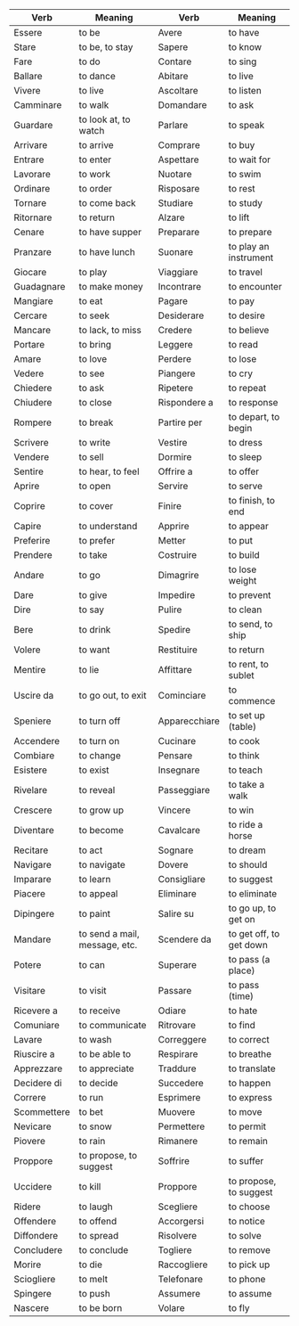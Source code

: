 | Verb            | Meaning                       | Verb          | Meaning                       |
|-----------------|-------------------------------|---------------|-------------------------------|
| Essere          | to be                         | Avere         | to have                       |
| Stare           | to be, to stay                | Sapere        | to know                       |
| Fare            | to do                         | Contare       | to sing                       |
| Ballare         | to dance                      | Abitare       | to live                       |
| Vivere          | to live                       | Ascoltare     | to listen                     |
| Camminare       | to walk                       | Domandare     | to ask                        |
| Guardare        | to look at, to watch          | Parlare       | to speak                      |
| Arrivare        | to arrive                     | Comprare      | to buy                        |
| Entrare         | to enter                      | Aspettare     | to wait for                   |
| Lavorare        | to work                       | Nuotare       | to swim                       |
| Ordinare        | to order                      | Risposare     | to rest                       |
| Tornare         | to come back                  | Studiare      | to study                      |
| Ritornare       | to return                     | Alzare        | to lift                       |
| Cenare          | to have supper                | Preparare     | to prepare                    |
| Pranzare        | to have lunch                 | Suonare       | to play an instrument         |
| Giocare         | to play                       | Viaggiare     | to travel                     |
| Guadagnare      | to make money                 | Incontrare    | to encounter                  |
| Mangiare        | to eat                        | Pagare        | to pay                        |
| Cercare         | to seek                       | Desiderare    | to desire                     |
| Mancare         | to lack, to miss              | Credere       | to believe                    |
| Portare         | to bring                      | Leggere       | to read                       |
| Amare           | to love                       | Perdere       | to lose                       |
| Vedere          | to see                        | Piangere      | to cry                        |
| Chiedere        | to ask                        | Ripetere      | to repeat                     |
| Chiudere        | to close                      | Rispondere a  | to response                   |
| Rompere         | to break                      | Partire per   | to depart, to begin           |
| Scrivere        | to write                      | Vestire       | to dress                      |
| Vendere         | to sell                       | Dormire       | to sleep                      |
| Sentire         | to hear, to feel              | Offrire a     | to offer                      |
| Aprire          | to open                       | Servire       | to serve                      |
| Coprire         | to cover                      | Finire        | to finish, to end             |
| Capire          | to understand                 | Apprire       | to appear                     |
| Preferire       | to prefer                     | Metter        | to put                        |
| Prendere        | to take                       | Costruire     | to build                      |
| Andare          | to go                         | Dimagrire     | to lose weight                |
| Dare            | to give                       | Impedire      | to prevent                    |
| Dire            | to say                        | Pulire        | to clean                      |
| Bere            | to drink                      | Spedire       | to send, to ship              |
| Volere          | to want                       | Restituire    | to return                     |
| Mentire         | to lie                        | Affittare     | to rent, to sublet            |
| Uscire da       | to go out, to exit            | Cominciare    | to commence                   |
| Speniere        | to turn off                   | Apparecchiare | to set up (table)             |
| Accendere       | to turn on                    | Cucinare      | to cook                       |
| Combiare        | to change                     | Pensare       | to think                      |
| Esistere        | to exist                      | Insegnare     | to teach                      |
| Rivelare        | to reveal                     | Passeggiare   | to take a walk                |
| Crescere        | to grow up                    | Vincere       | to win                        |
| Diventare       | to become                     | Cavalcare     | to ride a horse               |
| Recitare        | to act                        | Sognare       | to dream                      |
| Navigare        | to navigate                   | Dovere        | to should                     |
| Imparare        | to learn                      | Consigliare   | to suggest                    |
| Piacere         | to appeal                     | Eliminare     | to eliminate                  |
| Dipingere       | to paint                      | Salire su     | to go up, to get on           |
| Mandare         | to send a mail, message, etc. | Scendere da   | to get off, to get down       |
| Potere          | to can                        | Superare      | to pass (a place)             |
| Visitare        | to visit                      | Passare       | to pass (time)                |
| Ricevere a      | to receive                    | Odiare        | to hate                       |
| Comuniare       | to communicate                | Ritrovare     | to find                       |
| Lavare          | to wash                       | Correggere    | to correct                    |
| Riuscire a      | to be able to                 | Respirare     | to breathe                    |
| Apprezzare      | to appreciate                 | Traddure      | to translate                  |
| Decidere di     | to decide                     | Succedere     | to happen                     |
| Correre         | to run                        | Esprimere     | to express                    |
| Scommettere     | to bet                        | Muovere       | to move                       |
| Nevicare        | to snow                       | Permettere    | to permit                     |
| Piovere         | to rain                       | Rimanere      | to remain                     |
| Proppore        | to propose, to suggest        | Soffrire      | to suffer                     |
| Uccidere        | to kill                       | Proppore      | to propose, to suggest        |
| Ridere          | to laugh                      | Scegliere     | to choose                     |
| Offendere       | to offend                     | Accorgersi    | to notice                     |
| Diffondere      | to spread                     | Risolvere     | to solve                      |
| Concludere      | to conclude                   | Togliere      | to remove                     |
| Morire          | to die                        | Raccogliere   | to pick up                    |
| Sciogliere      | to melt                       | Telefonare    | to phone                      |
| Spingere        | to push                       | Assumere      | to assume                     |
| Nascere         | to be born                    | Volare        | to fly                        |